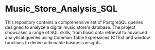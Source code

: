 # Music_Store_Analysis_SQL
This repository contains a comprehensive set of PostgreSQL queries designed to analyze a digital music store's database. The project showcases a range of SQL skills, from basic data retrieval to advanced analytical queries using Common Table Expressions (CTEs) and window functions to derive actionable business insights.
